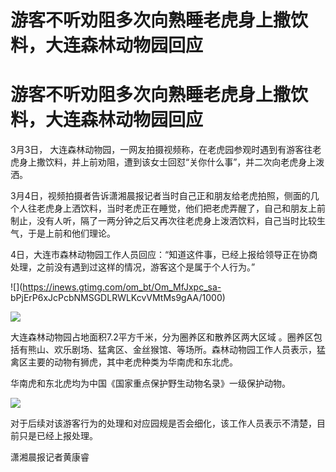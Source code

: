 # 游客不听劝阻多次向熟睡老虎身上撒饮料，大连森林动物园回应

# 游客不听劝阻多次向熟睡老虎身上撒饮料，大连森林动物园回应

3月3日， 大连森林动物园，一网友拍摄视频称，在老虎园参观时遇到有游客往老虎身上撒饮料，并上前劝阻，遭到该女士回怼“关你什么事”，并二次向老虎身上泼洒。

3月4日，视频拍摄者告诉潇湘晨报记者当时自己正和朋友给老虎拍照，侧面的几个人往老虎身上洒饮料，当时老虎正在睡觉，他们把老虎弄醒了，自己和朋友上前制止，没有人听，隔了一两分钟之后又再次往老虎身上泼洒饮料，自己当时比较生气，于是上前和他们理论。

4日，大连市森林动物园工作人员回应：“知道这件事，已经上报给领导正在协商处理，之前没有遇到过这样的情况，游客这个是属于个人行为。”

![](https://inews.gtimg.com/om_bt/Om_MfJxpc_sa-
bPjErP6xJcPcbNMSGDLRWLKcvVMtMs9gAA/1000)

![](https://inews.gtimg.com/om_bt/ONxlIRBq3s3ZEZ0h4s6_yLRCS7uP90qW8n2DCzfl0ov24AA/1000)

大连森林动物园占地面积7.2平方千米，分为圈养区和散养区两大区域
。圈养区包括有熊山、欢乐剧场、猛禽区、金丝猴馆、等场所。森林动物园工作人员表示，猛禽区主要的动物有狮虎，其中老虎种类为华南虎和东北虎。

华南虎和东北虎均为中国《国家重点保护野生动物名录》一级保护动物。

![](https://inews.gtimg.com/om_bt/OW0zbMXMivFbFWEOLsnopoP5bEjO0ZAAUdSOE-B8l81LcAA/1000)

对于后续对该游客行为的处理和对应园规是否会细化，该工作人员表示不清楚，目前只是已经上报处理。

潇湘晨报记者黄康睿


